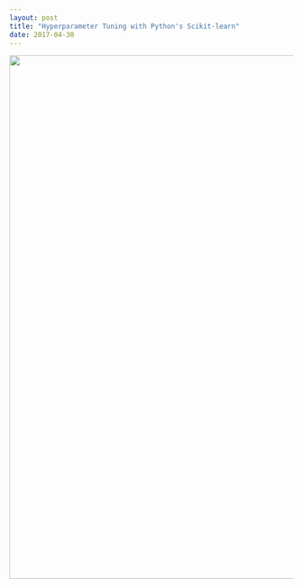 ```yaml
---
layout: post
title: "Hyperparameter Tuning with Python's Scikit-learn"
date: 2017-04-30
---
```


<div>
 <a href="https://plot.ly/~plotly2_demo/194/" target="_blank" title="" style="display: block; text-align: center;">
  <img src="https://plot.ly/~plotly2_demo/194/" alt="" style="max-width: 100%; width: 926px;" width="926" onerror="this.onerror=null;this.src='https://plot.ly/404.png';"/>
 </a>
 <script data-plotly="plotly2_demo:194" src="https://plot.ly/embed.js" async></script>
</div>
